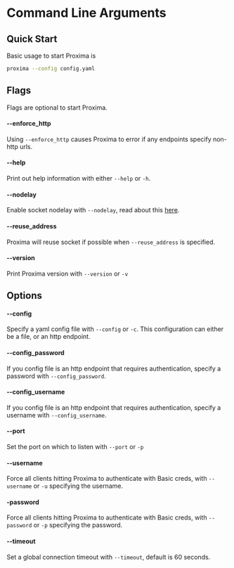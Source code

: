 # Command Line Arguments

## Quick Start
Basic usage to start Proxima is 
```bash
proxima --config config.yaml
```

## Flags

Flags are optional to start Proxima.

#### --enforce_http
Using `--enforce_http` causes Proxima to error if any endpoints specify non-http urls.

#### --help
Print out help information with either `--help` or `-h`.

#### --nodelay
Enable socket nodelay with `--nodelay`, read about this [here](https://access.redhat.com/documentation/en-us/red_hat_enterprise_linux_for_real_time/7/html/tuning_guide/tcp_nodelay_and_small_buffer_writes).

#### --reuse_address
Proxima will reuse socket if possible when `--reuse_address` is specified.

#### --version
Print Proxima version with `--version` or `-v`


## Options

#### --config
Specify a yaml config file with `--config` or `-c`. This configuration can either be a file, or an http endpoint.

#### --config_password
If you config file is an http endpoint that requires authentication, specify a password with `--config_password`.

#### --config_username
If you config file is an http endpoint that requires authentication, specify a username with `--config_username`.

#### --port
Set the port on which to listen with `--port` or `-p`

#### --username
Force all clients hitting Proxima to authenticate with Basic creds, with `--username` or `-u` specifying the username.

#### -password
Force all clients hitting Proxima to authenticate with Basic creds, with `--password` or `-p` specifying the password.

#### --timeout
Set a global connection timeout with `--timeout`, default is 60 seconds.
